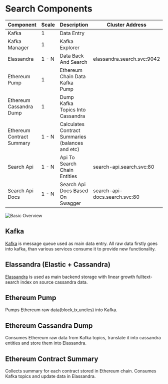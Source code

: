 # Search Components

| Component                  | Scale | Description                                        |  Cluster Address              | Metrics                   | External |
| -------------------------- | ----- |--------------------------------------------------- | --------------------------    | ------------------------  | -------- |
| Kafka                      | 1     | Data Entry                                         |                               |                           |          |
| Kafka Manager              | 1     | Kafka Explorer                                     |                               |                           |          |
| Elassandra                 | 1 - N | Data Back And Search                               | elassandra.search.svc:9042    |                           |          |
| Ethereum Pump              | 1     | Ethereum Chain Data Kafka Pump                     |                               | 8080:/actuator/metrics    |          |
| Ethereum Cassandra Dump    | 1     | Dump Kafka Topics Into Cassandra                   |                               | 8080:/actuator/metrics    |          |
| Ethereum Contract Summary  | 1 - N | Calculates Contract Summaries (balances and etc)   |                               | 8080:/actuator/metrics    |          |
| Search Api                 | 1 - N | Api To Search Chain Entities                       | search-api.search.svc:80      | 8080:/actuator/metrics    |   y      |
| Search Api Docs            | 1 - N | Search Api Docs Based On Swagger                   | search-api-docs.search.svc:80 |                           |   y      |

![Basic Overview](/img/search/architecture.png)

## Kafka
[Kafka](https://kafka.apache.org/) is message queue used as main data entry. All raw data firstly goes into kafka, than 
 various services consume it to provide new functionality.
 
## Elassandra (Elastic + Cassandra)
[Elassandra](https://github.com/strapdata/elassandra) is used as main backend storage with linear growth fulltext-search
 index on source cassandra data.
 
## Ethereum Pump
Pumps Ethereum raw data(block,tx,uncles) into Kafka.

## Ethereum Cassandra Dump
Consumes Ethereum raw data from Kafka topics, translate it into cassandra entities and store them into Elassandra.

## Ethereum Contract Summary 
Collects summary for each contract stored in Ethereum chain. Consumes Kafka topics and update data in Elassandra.